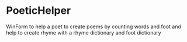 # PoeticHelper
WinForm to help a poet to create poems by counting words and foot and help to create rhyme with a rhyme dictionary and foot dictionary
